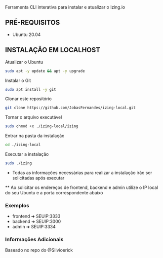 Ferramenta CLI interativa para instalar e atualizar o Izing.io

## PRÉ-REQUISITOS

- Ubuntu 20.04

## INSTALAÇÃO EM LOCALHOST

Atualizar o Ubuntu
```bash
sudo apt -y update && apt -y upgrade
```

Instalar o Git
```bash
sudo apt install -y git
```

Clonar este repositório
```bash
git clone https://github.com/JobasFernandes/izing-local.git
```

Tornar o arquivo executável
```bash
sudo chmod +x ./izing-local/izing
```

Entrar na pasta da instalação
```bash
cd ./izing-local
```

Executar a instalação
```bash
sudo ./izing
```

- Todas as informações necessárias para realizar a instalação irão ser solicitadas após executar

** Ao solicitar os endereços de frontend, backend e admin utilize o IP local do seu Ubuntu e a porta correspondente abaixo

### Exemplos
- frontend ➜ SEUIP:3333
- backend ➜ SEUIP:3000
- admin ➜ SEUIP:3334

### Informações Adicionais

Baseado no repo do @Silvioerick

